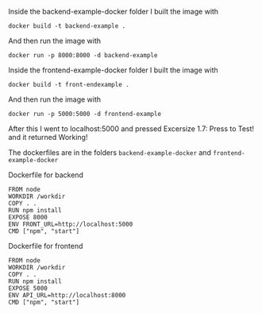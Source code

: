 Inside the backend-example-docker folder I built the image with

`
docker build -t backend-example .
`

And then run the image with

`
docker run -p 8000:8000 -d backend-example
`

Inside the frontend-example-docker folder I built the image with

`
docker build -t front-endexample .
`

And then run the image with

`
docker run -p 5000:5000 -d frontend-example
`

After this I went to localhost:5000 and pressed Excersize 1.7: Press to Test! and it returned Working!

The dockerfiles are in the folders `backend-example-docker` and `frontend-example-docker`

Dockerfile for backend

```
FROM node
WORKDIR /workdir
COPY . .
RUN npm install
EXPOSE 8000
ENV FRONT_URL=http://localhost:5000
CMD ["npm", "start"]
```

Dockerfile for frontend

```
FROM node
WORKDIR /workdir
COPY . .
RUN npm install
EXPOSE 5000
ENV API_URL=http://localhost:8000
CMD ["npm", "start"]
```
